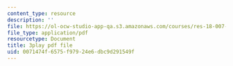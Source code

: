 ```yaml
---
content_type: resource
description: ''
file: https://ol-ocw-studio-app-qa.s3.amazonaws.com/courses/res-18-007-calculus-revisited-multivariable-calculus-fall-2011/0071474f6575f97924e6dbc9d291549f_SFB2Fxel6iM.pdf
file_type: application/pdf
resourcetype: Document
title: 3play pdf file
uid: 0071474f-6575-f979-24e6-dbc9d291549f
---
```

